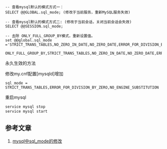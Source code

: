 ```
-- 查看mysql默认的模式方式一：
SELECT @@GLOBAL.sql_mode; (修改于当前服务，重新MySQL服务失效)
 
-- 查看mysql默认的模式方式二: (修改于当前会话，关闭当前会话会失效)
SELECT @@SESSION.sql_mode;

-- 去除 ONLY_FULL_GROUP_BY模式，重新设置值。
set @@global.sql_mode 
='STRICT_TRANS_TABLES,NO_ZERO_IN_DATE,NO_ZERO_DATE,ERROR_FOR_DIVISION_BY_ZERO,NO_AUTO_CREATE_USER,NO_ENGINE_SUBSTITUTION';

ONLY_FULL_GROUP_BY,STRICT_TRANS_TABLES,NO_ZERO_IN_DATE,NO_ZERO_DATE,ERROR_FOR_DIVISION_BY_ZERO,NO_AUTO_CREATE_USER,NO_ENGINE_SUBSTITUTION
```

永久生效的方法

修改my.cnf配置[mysqld]增加

```
sql_mode = STRICT_TRANS_TABLES,ERROR_FOR_DIVISION_BY_ZERO,NO_ENGINE_SUBSTITUTION
```

重启mysql

```bash
service mysql stop
service mysql start
```





## 参考文章

1.  [mysql中sql_mode的修改](https://blog.csdn.net/qq_15957557/article/details/110281847)
